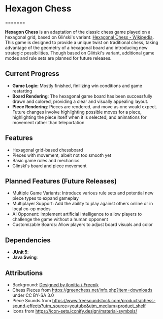 # Hexagon Chess
=======

**Hexagon Chess** is an adaptation of the classic chess game played on a hexagonal grid, based on Gliński's variant: [Hexagonal Chess - Wikipedia](https://en.wikipedia.org/wiki/Hexagonal_chess). This game is designed to provide a unique twist on traditional chess, taking advantage of the geometry of a hexagonal board and introducing new strategic possibilities. Though based on Gliński's variant, additional game modes and rule sets are planned for future releases.

## Current Progress

- **Game Logic**: Mostly finished, finilizing win conditions and game restarting
- **Board Rendering**: The hexagonal game board has been successfully drawn and colored, providing a clear and visually appealing layout.
- **Piece Rendering**: Pieces are rendered, and move as one would expect. Future changes involve highlighting possible moves for a piece, highlighting the piece itself when it is selected, and animations for movement rather than teleportation


## Features

- Hexagonal grid-based chessboard
- Pieces with movement, albeit not too smooth yet
- Basic game rules and mechanics
- Glinski's board and piece movement

## Planned Features (Future Releases)

- Multiple Game Variants: Introduce various rule sets and potential new piece types to expand gameplay
- Multiplayer Support: Add the ability to play against others online or in local co-op modes
- AI Opponent: Implement artificial intelligence to allow players to challenge the game without a human opponent
- Customizable Boards: Allow players to adjust board visuals and color

## Dependencies

- **JUnit 5**: 
- **Java Swing**: 

## Attributions
- Background: <a href="http://www.freepik.com">Designed by ilonitta / Freepik</a>
- Chess Pieces from https://greenchess.net/info.php?item=downloads under CC BY-SA 3.0
- Piece Sounds from https://www.freesoundstock.com/products/chess-sound-effects?utm_source=youtube&utm_medium=product_shelf
- Icons from https://icon-sets.iconify.design/material-symbols/